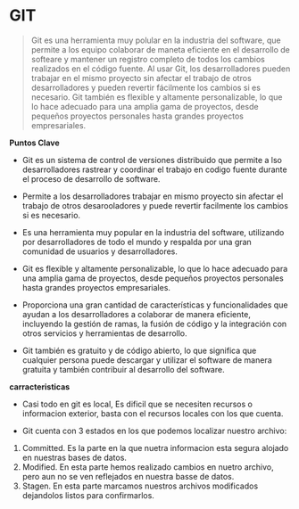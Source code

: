 # GIT

> Git es una herramienta muy polular en la industria del software, que permite a los equipo colaborar de maneta eficiente en el desarrollo de softeare y mantener un registro completo de todos los cambios realizados en el código fuente. Al usar Git, los desarrolladores pueden trabajar en el mismo proyecto sin afectar el trabajo de otros desarrolladores y pueden revertir fácilmente los cambios si es necesario. Git también es flexible y altamente personalizable, lo que lo hace adecuado para una amplia gama de proyectos, desde pequeños proyectos personales hasta grandes proyectos empresariales.

**Puntos Clave**

- Git es un sistema de control de versiones distribuido que permite a lso desarrolladores rastrear y coordinar el trabajo en codigo fuente durante el proceso de desarrollo de software.

- Permite a los desarrolladores trabajar en mismo proyecto sin afectar el trabajo de otros desarooladores y puede revertir facilmente los cambios si es necesario.

- Es una herramienta muy popular en la industria del software, utilizando por desarrolladores de todo el mundo y respalda por una gran comunidad de usuarios y desarrolladores.

- Git es flexible y altamente personalizable, lo que lo hace adecuado para una amplia gama de proyectos, desde pequeños proyectos personales hasta grandes proyectos empresariales.

- Proporciona una gran cantidad de características y funcionalidades que ayudan a los desarrolladores a colaborar de manera eficiente, incluyendo la gestión de ramas, la fusión de código y la integración con otros servicios y herramientas de desarrollo.

- Git también es gratuito y de código abierto, lo que significa que cualquier persona puede descargar y utilizar el software de manera gratuita y también contribuir al desarrollo del software.

**carracteristicas**

- Casi todo en git es local, Es dificil que se necesiten recursos o informacion exterior, basta con el recursos locales con los que cuenta.

- Git cuenta con 3 estados en los que podemos localizar nuestro archivo:

1. Committed. Es la parte en la que nuetra informacion esta segura alojado en nuestras bases de datos.
2. Modified. En esta parte hemos realizado cambios en nuetro archivo, pero aun no se ven reflejados en nuestra basse de datos.
3. Stagen. En esta parte marcamos nuestros archivos modificados dejandolos listos para confirmarlos. 
